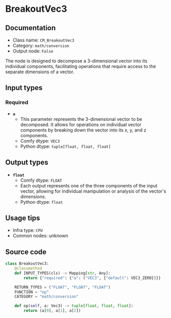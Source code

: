 # BreakoutVec3
## Documentation
- Class name: `CM_BreakoutVec3`
- Category: `math/conversion`
- Output node: `False`

The node is designed to decompose a 3-dimensional vector into its individual components, facilitating operations that require access to the separate dimensions of a vector.
## Input types
### Required
- **`a`**
    - This parameter represents the 3-dimensional vector to be decomposed. It allows for operations on individual vector components by breaking down the vector into its x, y, and z components.
    - Comfy dtype: `VEC3`
    - Python dtype: `tuple[float, float, float]`
## Output types
- **`float`**
    - Comfy dtype: `FLOAT`
    - Each output represents one of the three components of the input vector, allowing for individual manipulation or analysis of the vector's dimensions.
    - Python dtype: `float`
## Usage tips
- Infra type: `CPU`
- Common nodes: unknown


## Source code
```python
class BreakoutVec3:
    @classmethod
    def INPUT_TYPES(cls) -> Mapping[str, Any]:
        return {"required": {"a": ("VEC3", {"default": VEC3_ZERO})}}

    RETURN_TYPES = ("FLOAT", "FLOAT", "FLOAT")
    FUNCTION = "op"
    CATEGORY = "math/conversion"

    def op(self, a: Vec3) -> tuple[float, float, float]:
        return (a[0], a[1], a[2])

```
